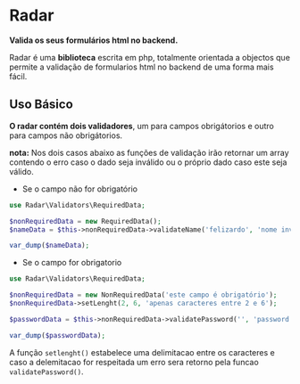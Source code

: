 # Radar

**Valida os seus formulários html no backend.**

Radar é uma **biblioteca** escrita em php, totalmente orientada a objectos que permite a validação de formularios html no backend de uma forma mais fácil.

## Uso Básico
**O radar contém dois validadores**, um para campos obrigátorios e outro para campos não obrigátorios.

**nota:** Nos dois casos abaixo as funções de validação irão retornar um array contendo o erro caso o dado seja inválido ou o próprio dado caso este seja válido.

* Se o campo não for obrigatório

```php
use Radar\Validators\RequiredData;

$nonRequiredData = new RequiredData();
$nameData = $this->nonRequiredData->validateName('felizardo', 'nome invalido');

var_dump($nameData);
```

* Se o campo for obrigatorio
```php
use Radar\Validators\RequiredData;

$nonRequiredData = new NonRequiredData('este campo é obrigatório');
$nonRequiredData->setLenght(2, 6, 'apenas caracteres entre 2 e 6');

$passwordData = $this->nonRequiredData->validatePassword('', 'password invalida');

var_dump($passwordData);
```

A função `setlenght()` estabelece uma delimitacao entre os caracteres e caso a delemitacao for respeitada um erro sera retorno pela funcao `validatePassword()`.
